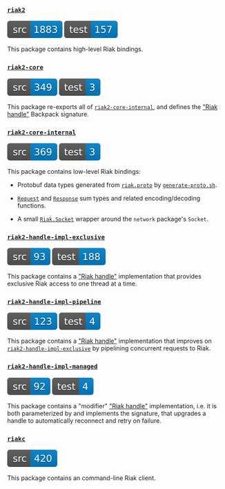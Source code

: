 ### [`riak2`](./riak2)

![riak2-src-sloc](./etc/riak2-src-sloc.svg) ![riak2-test-sloc](./etc/riak2-test-sloc.svg)

This package contains high-level Riak bindings.

### [`riak2-core`](./riak2-core)

![riak2-core-src-sloc](./etc/riak2-core-src-sloc.svg) ![riak2-core-test-sloc](./etc/riak2-core-test-sloc.svg)

This package re-exports all of [`riak2-core-internal`](./riak2-core-internal),
and defines the ["Riak handle"](./riak2-core/src/Riak/Handle/Signature.hsig)
Backpack signature.

### [`riak2-core-internal`](./riak2-core-internal)

![riak2-core-internal-src-sloc](./etc/riak2-core-internal-src-sloc.svg) ![riak2-core-internal-test-sloc](./etc/riak2-core-internal-test-sloc.svg)

This package contains low-level Riak bindings:

* Protobuf data types generated from
  [`riak.proto`](./riak2-core-internal/proto/riak.proto) by
  [`generate-proto.sh`](./riak2-core-internal/generate-proto.sh).

* [`Request`](./riak2-core-internal/src/Riak/Request.hs) and
  [`Response`](./riak2-core-internal/src/Riak/Response.hs) sum types and related
  encoding/decoding functions.

* A small [`Riak.Socket`](./riak2-core-internal/src/Riak/Socket.hs) wrapper
  around the `network` package's `Socket`.

### [`riak2-handle-impl-exclusive`](./riak2-handle-impl-exclusive)

![riak2-handle-impl-exclusive-src-sloc](./etc/riak2-handle-impl-exclusive-src-sloc.svg) ![riak2-handle-impl-exclusive-test-sloc](./etc/riak2-handle-impl-exclusive-test-sloc.svg)

This package contains a
["Riak handle"](./riak2-core/src/Riak/Interface/Signature.hsig)
implementation that provides exclusive Riak access to one thread at a time.

### [`riak2-handle-impl-pipeline`](./riak2-handle-impl-pipeline)

![riak2-handle-impl-pipeline-src-sloc](./etc/riak2-handle-impl-pipeline-src-sloc.svg) ![riak2-handle-impl-pipeline-test-sloc](./etc/riak2-handle-impl-pipeline-test-sloc.svg)

This package contains a
["Riak handle"](./riak2-core/src/Riak/Interface/Signature.hsig)
implementation that improves on
[`riak2-handle-impl-exclusive`](./riak2-handle-impl-exclusive) by pipelining
concurrent requests to Riak.

### [`riak2-handle-impl-managed`](./riak2-handle-impl-managed)

![riak2-handle-impl-managed-src-sloc](./etc/riak2-handle-impl-managed-src-sloc.svg) ![riak2-handle-impl-managed-test-sloc](./etc/riak2-handle-impl-managed-test-sloc.svg)

This package contains a "modifier"
["Riak handle"](./riak2-core/src/Riak/Interface/Signature.hsig)
implementation, i.e. it is both parameterized by and implements the signature,
that upgrades a handle to automatically reconnect and retry on failure.

### [`riakc`](./riakc)

![riakc-src-sloc](./etc/riakc-src-sloc.svg)

This package contains an command-line Riak client.
